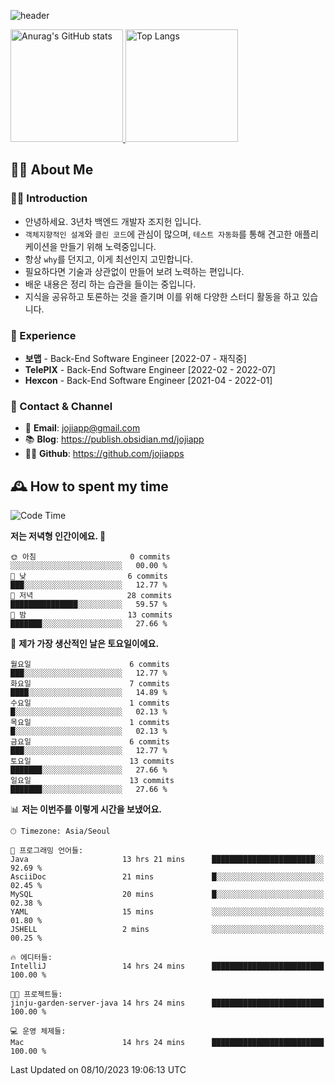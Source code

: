 ![header](https://capsule-render.vercel.app/api?type=transparent&fontColor=6b32af&height=200&text=Back-End%20Developer&fontSize=60)

<a href="#">
  <img height="180px" src="https://github-readme-stats.vercel.app/api?username=jojiapps&show_icons=true&theme=midnight-purple&locale=kr" alt="Anurag's GitHub stats"/>
</a>

<a href="#">
  <img height="180px" src="https://github-readme-stats.vercel.app/api/top-langs/?username=jojiapps&theme=midnight-purple&layout=compact&locale=kr" alt="Top Langs"/>
</a>

## 💁‍♂️ About Me

### 🙇‍♂️ Introduction

- 안녕하세요. 3년차 백엔드 개발자 조지헌 입니다.
- `객체지향적인 설계`와 `클린 코드`에 관심이 많으며, `테스트 자동화`를 통해 견고한 애플리케이션을 만들기 위해 노력중입니다.
- 항상 `why`를 던지고, 이게 최선인지 고민합니다.
- 필요하다면 기술과 상관없이 만들어 보려 노력하는 편입니다.
- 배운 내용은 정리 하는 습관을 들이는 중입니다.
- 지식을 공유하고 토론하는 것을 즐기며 이를 위해 다양한 스터디 활동을 하고 있습니다.

### 💼 Experience

- **보맵** - Back-End Software Engineer [2022-07 - 재직중]
- **TelePIX** - Back-End Software Engineer [2022-02 - 2022-07]
- **Hexcon** - Back-End Software Engineer [2021-04 - 2022-01]

### 🤝 Contact & Channel

- 📧 **Email**: jojiapp@gmail.com
- 📚 **Blog**: https://publish.obsidian.md/jojiapp
- 👨‍💻 **Github**: https://github.com/jojiapps

## 🕰 How to spent my time
<!--START_SECTION:waka-->
![Code Time](http://img.shields.io/badge/Code%20Time-584%20hrs%2012%20mins-blue)

**저는 저녁형 인간이에요. 🦉** 

```text
🌞 아침                     0 commits           ░░░░░░░░░░░░░░░░░░░░░░░░░   00.00 % 
🌆 낮　                     6 commits           ███░░░░░░░░░░░░░░░░░░░░░░   12.77 % 
🌃 저녁                     28 commits          ███████████████░░░░░░░░░░   59.57 % 
🌙 밤　                     13 commits          ███████░░░░░░░░░░░░░░░░░░   27.66 % 
```
📅 **제가 가장 생산적인 날은 토요일이에요.** 

```text
월요일                      6 commits           ███░░░░░░░░░░░░░░░░░░░░░░   12.77 % 
화요일                      7 commits           ████░░░░░░░░░░░░░░░░░░░░░   14.89 % 
수요일                      1 commits           █░░░░░░░░░░░░░░░░░░░░░░░░   02.13 % 
목요일                      1 commits           █░░░░░░░░░░░░░░░░░░░░░░░░   02.13 % 
금요일                      6 commits           ███░░░░░░░░░░░░░░░░░░░░░░   12.77 % 
토요일                      13 commits          ███████░░░░░░░░░░░░░░░░░░   27.66 % 
일요일                      13 commits          ███████░░░░░░░░░░░░░░░░░░   27.66 % 
```


📊 **저는 이번주를 이렇게 시간을 보냈어요.** 

```text
🕑︎ Timezone: Asia/Seoul

💬 프로그래밍 언어들: 
Java                     13 hrs 21 mins      ███████████████████████░░   92.69 % 
AsciiDoc                 21 mins             █░░░░░░░░░░░░░░░░░░░░░░░░   02.45 % 
MySQL                    20 mins             █░░░░░░░░░░░░░░░░░░░░░░░░   02.38 % 
YAML                     15 mins             ░░░░░░░░░░░░░░░░░░░░░░░░░   01.80 % 
JSHELL                   2 mins              ░░░░░░░░░░░░░░░░░░░░░░░░░   00.25 % 

🔥 에디터들: 
IntelliJ                 14 hrs 24 mins      █████████████████████████   100.00 % 

🐱‍💻 프로젝트들: 
jinju-garden-server-java 14 hrs 24 mins      █████████████████████████   100.00 % 

💻 운영 체제들: 
Mac                      14 hrs 24 mins      █████████████████████████   100.00 % 
```


 Last Updated on 08/10/2023 19:06:13 UTC
<!--END_SECTION:waka-->
